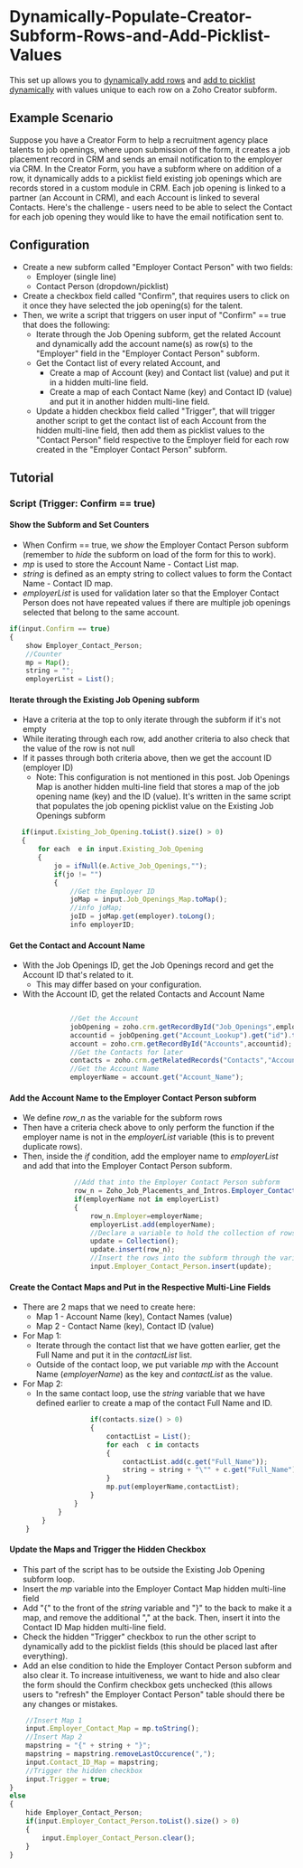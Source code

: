 # Dynamically-Populate-Creator-Subform-Rows-and-Add-Picklist-Values
This set up allows you to [dynamically add rows](https://www.zoho.com/deluge/help/miscellaneous/insert-subform-row.html) and [add to picklist dynamically](https://www.zoho.com/creator/help/fields/add-to-picklist-dynamically.html) with values unique to each row on a Zoho Creator subform.

## Example Scenario
Suppose you have a Creator Form to help a recruitment agency place talents to job openings, where upon submission of the form, it creates a job placement record in CRM and sends an email notification to the employer via CRM. In the Creator Form, you have a subform where on addition of a row, it dynamically adds to a picklist field existing job openings which are records stored in a custom module in CRM. Each job opening is linked to a partner (an Account in CRM), and each Account is linked to several Contacts. Here's the challenge - users need to be able to select the Contact for each job opening they would like to have the email notification sent to.

## Configuration
* Create a new subform called "Employer Contact Person" with two fields:
  * Employer (single line)
  * Contact Person (dropdown/picklist)
* Create a checkbox field called "Confirm", that requires users to click on it once they have selected the job opening(s) for the talent. 
* Then, we write a script that triggers on user input of "Confirm" == true that does the following:
  * Iterate through the Job Opening subform, get the related Account and dynamically add the account name(s) as row(s) to the "Employer" field in the "Employer Contact Person" subform.
  * Get the Contact list of every related Account, and
    * Create a map of Account (key) and Contact list (value) and put it in a hidden multi-line field.
    * Create a map of each Contact Name (key) and Contact ID (value) and put it in another hidden multi-line field.
  * Update a hidden checkbox field called "Trigger", that will trigger another script to get the contact list of each Account from the hidden multi-line field, then add them as picklist values to the "Contact Person" field respective to the Employer field for each row created in the "Employer Contact Person" subform.

## Tutorial

### Script (Trigger: Confirm == true)

#### Show the Subform and Set Counters
* When Confirm == true, we *show* the Employer Contact Person subform (remember to *hide* the subform on load of the form for this to work).
* *mp* is used to store the Account Name - Contact List map.
* *string* is defined as an empty string to collect values to form the Contact Name - Contact ID map.
* *employerList* is used for validation later so that the Employer Contact Person does not have repeated values if there are multiple job openings selected that belong to the same account.

```javascript
if(input.Confirm == true)
{
	show Employer_Contact_Person;
	//Counter
	mp = Map();
	string = "";
	employerList = List();
 ```
 
 #### Iterate through the Existing Job Opening subform
 * Have a criteria at the top to only iterate through the subform if it's not empty
 * While iterating through each row, add another criteria to also check that the value of the row is not null
 * If it passes through both criteria above, then we get the account ID (employer ID)
 	* Note: This configuration is not mentioned in this post. Job Openings Map is another hidden multi-line field that stores a map of the job opening name (key) and the ID (value). It's written in the same script that populates the job opening picklist value on the Existing Job Openings subform
 
 ```javascript
 	if(input.Existing_Job_Opening.toList().size() > 0)
	{
		for each  e in input.Existing_Job_Opening
		{
			jo = ifNull(e.Active_Job_Openings,"");
			if(jo != "")
			{
				//Get the Employer ID
				joMap = input.Job_Openings_Map.toMap();
				//info joMap;
				joID = joMap.get(employer).toLong();
				info employerID;
 ```
 
 #### Get the Contact and Account Name
 * With the Job Openings ID, get the Job Openings record and get the Account ID that's related to it.
 	* This may differ based on your configuration.
 * With the Account ID, get the related Contacts and Account Name
 ```javascript
 
 				//Get the Account
				jobOpening = zoho.crm.getRecordById("Job_Openings",employerID);
				accountid = jobOpening.get("Account_Lookup").get("id").toLong();
				account = zoho.crm.getRecordById("Accounts",accountid);
				//Get the Contacts for later
				contacts = zoho.crm.getRelatedRecords("Contacts","Accounts",accountid);				
				//Get the Account Name
				employerName = account.get("Account_Name");
```


#### Add the Account Name to the Employer Contact Person subform
* We define *row_n* as the variable for the subform rows
* Then have a criteria check above to only perform the function if the employer name is not in the *employerList* variable (this is to prevent duplicate rows).
* Then, inside the *if* condition, add the employer name to *employerList* and add that into the Employer Contact Person subform.

```javascript
				//Add that into the Employer Contact Person subform
				row_n = Zoho_Job_Placements_and_Intros.Employer_Contact_Person();
				if(employerName not in employerList)
				{
					row_n.Employer=employerName;
					employerList.add(employerName);
					//Declare a variable to hold the collection of rows
					update = Collection();
					update.insert(row_n);
					//Insert the rows into the subform through the variable
					input.Employer_Contact_Person.insert(update);
```

#### Create the Contact Maps and Put in the Respective Multi-Line Fields
* There are 2 maps that we need to create here:
	* Map 1 - Account Name (key), Contact Names (value)
	* Map 2 - Contact Name (key), Contact ID (value)
* For Map 1:
	* Iterate through the contact list that we have gotten earlier, get the Full Name and put it in the *contactList* list.
	* Outside of the contact loop, we put variable *mp* with the Account Name (*employerName*) as the key and *contactList* as the value.
* For Map 2:
	* In the same contact loop, use the *string* variable that we have defined earlier to create a map of the contact Full Name and ID. 

```javascript
					if(contacts.size() > 0)
					{
						contactList = List();
						for each  c in contacts
						{
							contactList.add(c.get("Full_Name"));
							string = string + "\"" + c.get("Full_Name") + "\"" + ":" + c.get("id") + ",";
						}
						mp.put(employerName,contactList);
					}
				}
			}
		}
	}
```

#### Update the Maps and Trigger the Hidden Checkbox
* This part of the script has to be outside the Existing Job Opening subform loop.
* Insert the *mp* variable into the Employer Contact Map hidden multi-line field
* Add "{" to the front of the *string* variable and "}" to the back to make it a map, and remove the additional "," at the back. Then, insert it into the 
Contact ID Map hidden multi-line field.
* Check the hidden "Trigger" checkbox to run the other script to dynamically add to the picklist fields (this should be placed last after everything).
* Add an else condition to hide the Employer Contact Person subform and also clear it. To increase intuitiveness, we want to hide and also clear the form should the Confirm checkbox gets unchecked (this allows users to "refresh" the Employer Contact Person" table should there be any changes or mistakes.

```javascript
	//Insert Map 1
	input.Employer_Contact_Map = mp.toString();
	//Insert Map 2
	mapstring = "{" + string + "}";
	mapstring = mapstring.removeLastOccurence(",");
	input.Contact_ID_Map = mapstring;
	//Trigger the hidden checkbox
	input.Trigger = true;
}
else
{
	hide Employer_Contact_Person;
	if(input.Employer_Contact_Person.toList().size() > 0)
	{
		input.Employer_Contact_Person.clear();
	}
}
```
